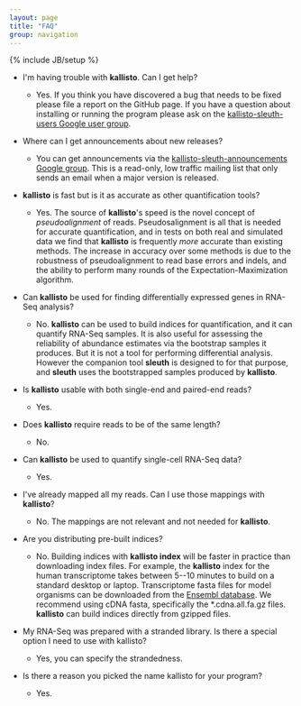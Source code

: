 ```yaml
---
layout: page
title: "FAQ"
group: navigation
---
```


{% include JB/setup %}

- I'm having trouble with __kallisto__. Can I get help?
  - Yes. If you think you have discovered a bug that needs to be fixed please
    file a report on the GitHub page. If you have a question about installing
    or running the program please ask on the [kallisto-sleuth-users Google user
    group](https://groups.google.com/forum/#!forum/kallisto-sleuth-users).

- Where can I get announcements about new releases?
  - You can get announcements via the [kallisto-sleuth-announcements Google
    group](https://groups.google.com/forum/#!forum/kallisto-sleuth-announcements).
    This is a read-only, low traffic mailing list that only sends an email when
    a major version is released.

- __kallisto__ is fast but is it as accurate as other quantification tools?
  - Yes. The source of  __kallisto__'s speed is the novel concept of
    _pseudoalignment_ of reads. Pseudosalignment is all that is needed for
    accurate quantification, and in tests on both real and simulated data we
    find that __kallisto__ is frequently _more_ accurate than existing methods.
    The increase in accuracy over some methods is due to the robustness of
    pseudoalignment to read base errors and indels, and the ability to perform
    many rounds of the Expectation-Maximization algorithm.

- Can __kallisto__  be used for finding differentially expressed genes in
  RNA-Seq analysis?
  - No. __kallisto__ can be used to build indices for quantification, and it
    can quantify RNA-Seq samples. It is also useful for assessing the
    reliability of abundance estimates via the bootstrap samples it produces.
    But it is not a tool for performing differential analysis. However the
    companion tool __sleuth__ is designed to for that purpose, and __sleuth__
    uses the bootstrapped samples produced by __kallisto__.

- Is __kallisto__ usable with both single-end and paired-end reads?
  - Yes.

- Does __kallisto__ require reads to be of the same length?
  - No.

- Can __kallisto__ be used to quantify single-cell RNA-Seq data?
  - Yes.

- I've already mapped all my reads. Can I use those mappings with __kallisto__?
  - No. The mappings are not relevant and not needed for __kallisto__.


- Are you distributing pre-built indices?
  - No. Building indices with __kallisto index__ will be faster in practice than downloading index files. For example, the __kallisto__ index for the human transcriptome takes between 5--10 minutes to build on a standard desktop or laptop. Transcriptome fasta files for model organisms can be downloaded from the [Ensembl database](https://www.ensembl.org/info/data/ftp/index.html). We recommend using cDNA fasta, specifically the *.cdna.all.fa.gz files. __kallisto__ can build indices directly from gzipped files.

- My RNA-Seq was prepared with a stranded library. Is there a special option I need to use with kallisto?
  - Yes, you can specify the strandedness.

- Is there a reason you picked the name kallisto for your program?
  - Yes.
